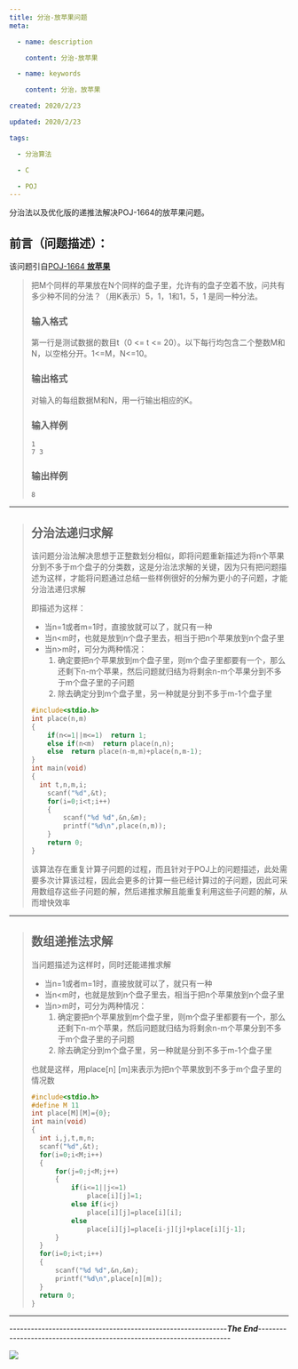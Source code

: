 ```yaml
---
title: 分治-放苹果问题
meta:

  - name: description

    content: 分治-放苹果

  - name: keywords

    content: 分治，放苹果

created: 2020/2/23

updated: 2020/2/23

tags:

  - 分治算法

  - C

  - POJ
---
```


分治法以及优化版的递推法解决POJ-1664的放苹果问题。  <!-- more -->

## 前言（问题描述）：

该问题引自[POJ-1664 **放苹果**](<http://poj.org/problem?id=1664>)

> 把M个同样的苹果放在N个同样的盘子里，允许有的盘子空着不放，问共有多少种不同的分法？（用K表示）5，1，1和1，5，1 是同一种分法。
>
> ### 输入格式
>
> 第一行是测试数据的数目t（0 <= t <= 20）。以下每行均包含二个整数M和N，以空格分开。1<=M，N<=10。
>
> ### 输出格式
>
> 对输入的每组数据M和N，用一行输出相应的K。  <!-- more -->
>
> ### 输入样例
>
> ```
> 1
> 7 3
> ```
>
> ### 输出样例
>
> ```
> 8
> ```

------

> ## 分治法递归求解
>
> 该问题分治法解决思想于正整数划分相似，即将问题重新描述为将n个苹果分到不多于m个盘子的分类数，这是分治法求解的关键，因为只有把问题描述为这样，才能将问题通过总结一些样例很好的分解为更小的子问题，才能分治法递归求解
>
> 即描述为这样：
>
> - 当n=1或者m=1时，直接放就可以了，就只有一种
> - 当n<m时，也就是放到n个盘子里去，相当于把n个苹果放到n个盘子里
> - 当n>m时，可分为两种情况：
>   1. 确定要把n个苹果放到m个盘子里，则m个盘子里都要有一个，那么还剩下n-m个苹果，然后问题就归结为将剩余n-m个苹果分到不多于m个盘子里的子问题
>   2. 除去确定分到m个盘子里，另一种就是分到不多于m-1个盘子里
>
> ```c
> #include<stdio.h>
> int place(n,m)
> {
>     if(n<=1||m<=1)  return 1;
>     else if(n<m)  return place(n,n);
>     else  return place(n-m,m)+place(n,m-1);
> }
> int main(void)
> {
> 	int t,n,m,i;
>     scanf("%d",&t);
>     for(i=0;i<t;i++)
>     {
>         scanf("%d %d",&n,&m);
>         printf("%d\n",place(n,m));
>     }
>     return 0;
> }
> ```
>
> 该算法存在重复计算子问题的过程，而且针对于POJ上的问题描述，此处需要多次计算该过程，因此会更多的计算一些已经计算过的子问题，因此可采用数组存这些子问题的解，然后递推求解且能重复利用这些子问题的解，从而增快效率

------

> ## 数组递推法求解
>
> 当问题描述为这样时，同时还能递推求解
>
> - 当n=1或者m=1时，直接放就可以了，就只有一种
> - 当n<m时，也就是放到n个盘子里去，相当于把n个苹果放到n个盘子里
> - 当n>m时，可分为两种情况：
>   1. 确定要把n个苹果放到m个盘子里，则m个盘子里都要有一个，那么还剩下n-m个苹果，然后问题就归结为将剩余n-m个苹果分到不多于m个盘子里的子问题
>   2. 除去确定分到m个盘子里，另一种就是分到不多于m-1个盘子里
>
> 也就是这样，用place[n] [m]来表示为把n个苹果放到不多于m个盘子里的情况数
>
> ```c
> #include<stdio.h>
> #define M 11
> int place[M][M]={0};
> int main(void)
> {
> 	int i,j,t,m,n;
> 	scanf("%d",&t);
> 	for(i=0;i<M;i++)
> 	{
> 		for(j=0;j<M;j++)
> 		{
> 			if(i<=1||j<=1)
> 				place[i][j]=1;
> 			else if(i<j)
> 				place[i][j]=place[i][i];
> 			else
> 				place[i][j]=place[i-j][j]+place[i][j-1];
> 		}
> 	}
> 	for(i=0;i<t;i++)
> 	{
> 		scanf("%d %d",&n,&m);
> 		printf("%d\n",place[n][m]);
> 	}
> 	return 0;
> }
> ```

------

​          -------------------------------------------------------------***The End***----------------------------------------------------------------------

![](https://www.piedron.cn/images/bg9.jpg)